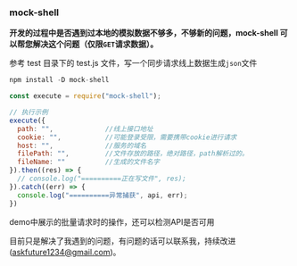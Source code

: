 ### mock-shell

**开发的过程中是否遇到过本地的模拟数据不够多，不够新的问题，mock-shell 可以帮您解决这个问题（仅限`GET`请求数据）。**

参考 test 目录下的 test.js 文件，写一个同步请求线上数据生成`json`文件

```javascript
npm install -D mock-shell

const execute = require("mock-shell");

// 执行示例
execute({
  path: "",             //线上接口地址
  cookie: "",           //可能登录受限，需要携带cookie进行请求
  host: "",             //服务的域名
  filePath: "",         //文件存放的路径，绝对路径，path解析过的。
  fileName: ""          //生成的文件名字
}).then((res) => {
  // console.log("==========正在写文件", res);
}).catch((err) => {
  console.log("==========异常捕获", api, err);
})
```

demo中展示的批量请求时的操作，还可以检测API是否可用

目前只是解决了我遇到的问题，有问题的话可以联系我，持续改进(askfuture1234@gmail.com)。